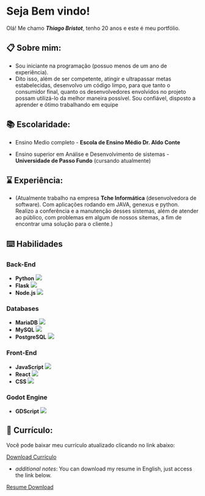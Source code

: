 # Seja Bem vindo!

Olá! Me chamo __*Thiago Bristot*__, tenho 20 anos e este é meu portfólio.

## 📋 Sobre mim:

- Sou iniciante na programação (possuo menos de um ano de experiência).
- Dito isso, além de ser competente, atingir e ultrapassar metas estabelecidas, desenvolvo um código limpo, para que tanto o consumidor final, quanto os desenvolvedores envolvidos no projeto possam utilizá-lo da melhor maneira possível. Sou confiável, disposto a aprender e ótimo trabalhando em equipe

## 📚 Escolaridade:

- Ensino Medio completo - __Escola de Ensino Médio Dr. Aldo Conte__ 

- Ensino superior em Análise e Desenvolvimento de sistemas - __Universidade de Passo Fundo__ (cursando atualmente)

## ⌛ Experiência:


- (Atualmente trabalho na empresa __Tche Informática__ (desenvolvedora de software). Com aplicações rodando em JAVA, genexus e python. Realizo a conferência e a manutenção desses sistemas, além de atender ao público, com problemas em algum de nossos sitemas, a fim de encontrar uma solução para o cliente.)

<link rel="stylesheet" type="text/css" href="/static/css/styles.css">

## ⌨️ Habilidades

### Back-End
- <span class="skill">**Python**</span>  <span class="progress-bar">![](https://geps.dev/progress/75)</span>
- <span class="skill">**Flask**</span>   <span class="progress-bar">![](https://geps.dev/progress/70)</span>
- <span class="skill">**Node.js**</span> <span class="progress-bar">![](https://geps.dev/progress/55)</span>

### Databases
- <span class="skill">**MariaDB**</span>    <span class="progress-bar">![](https://geps.dev/progress/80)</span>
- <span class="skill">**MySQL**</span>      <span class="progress-bar">![](https://geps.dev/progress/75)</span>
- <span class="skill">**PostgreSQL**</span> <span class="progress-bar">![](https://geps.dev/progress/60)</span>

### Front-End
- <span class="skill">**JavaScript**</span> <span class="progress-bar">![](https://geps.dev/progress/70)</span>
- <span class="skill">**React**</span>      <span class="progress-bar">![](https://geps.dev/progress/65)</span>
- <span class="skill">**CSS**</span>        <span class="progress-bar">![](https://geps.dev/progress/65)</span>

### Godot Engine
- <span class="skill">**GDScript**</span>   <span class="progress-bar">![](https://geps.dev/progress/60)</span>


## 📝 Currículo:

Você pode baixar meu currículo atualizado clicando no link abaixo:

[Download Currículo](docs/CurriculoN.pdf)

- *additional notes*: You can download my resume in English, just access the link below.

[Resume Download](docs/CurriculoN.pdf)
